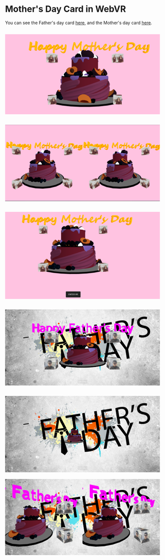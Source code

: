 # Mother's Day Card in WebVR

You can see the Father's day card [here](https://Happy-Fathers-Day.ishkapoor.repl.co), and the Mother's day card [here](https://happy-mothers-day.ishkapoor.repl.co/).

![View in browser](captures/Capture.PNG)
-
![View in VR](captures/Capture2.PNG)
-
![View in VR](captures/Capture1.PNG)
-
![View in browser](captures/Capture10.png)
-
![View in VR](https://raw.githubusercontent.com/ishkapoor2000/Happy-Mother-s-Day/master/captures/Web%20capture_19-6-2021_22288_happy-fathers-day.ishkapoor.repl.co.jpeg)
-
![View in VR](https://raw.githubusercontent.com/ishkapoor2000/Happy-Mother-s-Day/master/captures/Web%20capture_19-6-2021_222734_happy-fathers-day.ishkapoor.repl.co.jpeg)
